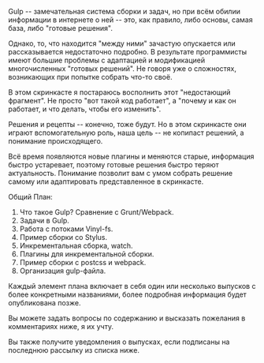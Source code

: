 
Gulp -- замечательная система сборки и задач, 
но при всём обилии информации в интернете о ней -- это, как правило, либо основы, самая база, либо "готовые решения".

Однако, то, что находится "между ними" зачастую опускается или рассказывается недостаточно подробно.
В результате программисты имеют большие проблемы с адаптацией и модификацией многочисленных "готовых решений". 
Не говоря уже о сложностях, возникающих при попытке собрать что-то своё.

В этом скринкасте я постараюсь восполнить этот "недостающий фрагмент". Не просто "вот такой код работает", а "почему и как он работает, и что делать, чтобы его изменить".
 
Решения и рецепты -- конечно, тоже будут. Но в этом скринкасте они играют вспомогательную роль, наша цель -- не копипаст решений, а понимание происходящего.

Всё время появляются новые плагины и меняются старые, информация быстро устаревает, поэтому готовые решения быстро теряют актуальность. 
Понимание позволит вам с умом собрать решение самому или адаптировать представленное в скринкасте.
 
Общий План:

1. Что такое Gulp? Сравнение с Grunt/Webpack. 
2. Задачи в Gulp.
3. Работа с потоками Vinyl-fs.
4. Пример сборки со Stylus.
5. Инкрементальная сборка, watch.
6. Плагины для инкрементальной сборки.
7. Пример сборки с postcss и webpack.
8. Организация gulp-файла.

Каждый элемент плана включает в себя один или несколько выпусков с более конкретными названиями, более подробная информация будет опубликована позже. 

Вы можете задать вопросы по содержанию и высказать пожелания в комментариях ниже, я их учту.

Вы также получите уведомления о выпусках, если подписаны на последнюю рассылку из списка ниже.

